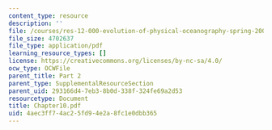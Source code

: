 ```yaml
---
content_type: resource
description: ''
file: /courses/res-12-000-evolution-of-physical-oceanography-spring-2007/4aec3ff74ac25fd94e2a8fc1e0dbb365_Chapter10.pdf
file_size: 4702637
file_type: application/pdf
learning_resource_types: []
license: https://creativecommons.org/licenses/by-nc-sa/4.0/
ocw_type: OCWFile
parent_title: Part 2
parent_type: SupplementalResourceSection
parent_uid: 293166d4-7eb3-8b0d-338f-324fe69a2d53
resourcetype: Document
title: Chapter10.pdf
uid: 4aec3ff7-4ac2-5fd9-4e2a-8fc1e0dbb365
---
```

